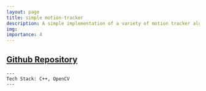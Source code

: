 ```yaml
---
layout: page
title: simple motion-tracker
description: A simple implementation of a variety of motion tracker algorithms with opencv
img: 
importance: 4
---
```


## [Github Repository](https://github.com/ChamsToure/motion-tracker)

    ---
    Tech Stack: C++, OpenCV
    ---

